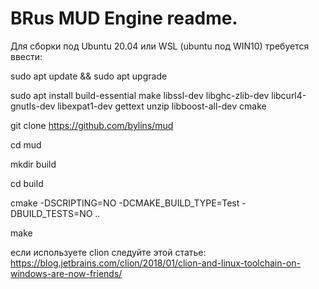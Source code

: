 # BRus MUD Engine readme.
Для сборки под Ubuntu 20.04 или WSL (ubuntu под WIN10) требуется ввести:

sudo apt update && sudo apt upgrade

sudo apt install build-essential make libssl-dev libghc-zlib-dev libcurl4-gnutls-dev libexpat1-dev gettext unzip libboost-all-dev cmake

git clone https://github.com/bylins/mud

cd mud

mkdir build

cd build

cmake -DSCRIPTING=NO -DCMAKE_BUILD_TYPE=Test -DBUILD_TESTS=NO ..

make

если используете clion следуйте этой статье: 
https://blog.jetbrains.com/clion/2018/01/clion-and-linux-toolchain-on-windows-are-now-friends/

